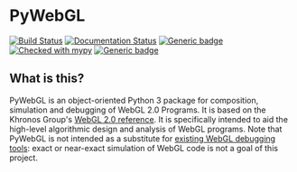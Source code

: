 # PyWebGL
[![Build Status](https://api.travis-ci.org/sg495/pywebgl.svg?branch=master)](https://travis-ci.org/sg495/pywebgl)
[![Documentation Status](https://readthedocs.org/projects/pywebgl/badge/?version=latest)](http://pywebgl.readthedocs.io/?badge=latest)
[![Generic badge](https://img.shields.io/badge/python-3.7+-green.svg)](https://shields.io/)
[![Checked with mypy](http://www.mypy-lang.org/static/mypy_badge.svg)](http://mypy-lang.org/)
[![Generic badge](https://img.shields.io/badge/license-MIT-green.svg)](https://shields.io/)

## What is this?
PyWebGL is an object-oriented Python 3 package for composition, simulation and debugging of WebGL 2.0 Programs. It is based on the Khronos Group's [WebGL 2.0 reference](https://www.khronos.org/webgl/). It is specifically intended to aid the high-level algorithmic design and analysis of WebGL programs. Note that PyWebGL is not intended as a substitute for [existing WebGL debugging tools](https://www.khronos.org/webgl/wiki/Debugging): exact or near-exact simulation of WebGL code is not a goal of this project.
